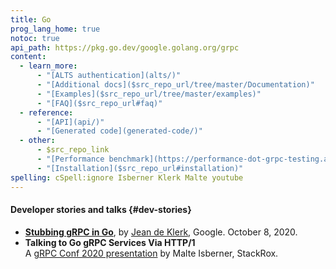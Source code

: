 ```yaml
---
title: Go
prog_lang_home: true
notoc: true
api_path: https://pkg.go.dev/google.golang.org/grpc
content:
  - learn_more:
      - "[ALTS authentication](alts/)"
      - "[Additional docs]($src_repo_url/tree/master/Documentation)"
      - "[Examples]($src_repo_url/tree/master/examples)"
      - "[FAQ]($src_repo_url#faq)"
  - reference:
      - "[API](api/)"
      - "[Generated code](generated-code/)"
  - other:
      - $src_repo_link
      - "[Performance benchmark](https://performance-dot-grpc-testing.appspot.com/explore?dashboard=5652536396611584&widget=490377658&container=1286539696)"
      - "[Installation]($src_repo_url#installation)"
spelling: cSpell:ignore Isberner Klerk Malte youtube
---
```


#### Developer stories and talks {#dev-stories}

- **[Stubbing gRPC in Go](https://jadekler.github.io/2020/10/08/stubbing-grpc.html)**,
  by [Jean de Klerk](https://github.com/jadekler), Google. October 8, 2020.
- **Talking to Go gRPC Services Via HTTP/1**
  <a class="icon" href="https://youtu.be/Vbw8h0RCn2E"><i class="fab fa-youtube"></i></a>
  <a class="icon" href="https://static.sched.com/hosted_files/grpcconf20/c9/TalkingToGoGRPCviaHTTP1-gRPCConf2020-MalteIsberner.pdf"><i class="far fa-file"></i></a><br>
  A [gRPC Conf 2020 presentation](https://sched.co/cRfW)
  by Malte Isberner, StackRox.

[performance benchmark]: https://performance-dot-grpc-testing.appspot.com/explore?dashboard=5652536396611584&widget=490377658&container=1286539696
